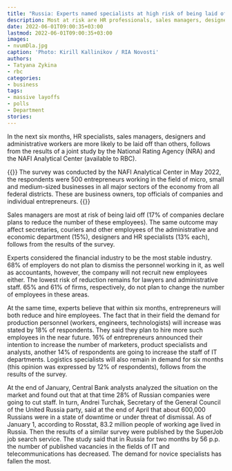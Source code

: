 ```yaml
---
title: "Russia: Experts named specialists at high risk of being laid off"
description: Most at risk are HR professionals, sales managers, designers, and administrative and housekeeping workers. Employers do not plan to fire accountants and lawyers
date: 2022-06-01T09:00:35+03:00
lastmod: 2022-06-01T09:00:35+03:00
images:
- nvumDla.jpg
caption: 'Photo: Kirill Kallinikov / RIA Novosti'
authors:
- Tatyana Zykina
- rbc
categories:
- business
tags:
- massive layoffs
- polls
- Department
stories:
---
```


In the next six months, HR specialists, sales managers, designers and administrative workers are more likely to be laid off than others, follows from the results of a joint study by the National Rating Agency (NRA) and the NAFI Analytical Center (available to RBC).

{{<info>}}
The survey was conducted by the NAFI Analytical Center in May 2022, the respondents were 500 entrepreneurs working in the field of micro, small and medium-sized businesses in all major sectors of the economy from all federal districts. These are business owners, top officials of companies and individual entrepreneurs.
{{</info>}}

Sales managers are most at risk of being laid off (17% of companies declare plans to reduce the number of these employees). The same outcome may affect secretaries, couriers and other employees of the administrative and economic department (15%), designers and HR specialists (13% each), follows from the results of the survey.

Experts considered the financial industry to be the most stable industry. 68% of employers do not plan to dismiss the personnel working in it, as well as accountants, however, the company will not recruit new employees either. The lowest risk of reduction remains for lawyers and administrative staff. 65% and 61% of firms, respectively, do not plan to change the number of employees in these areas.

At the same time, experts believe that within six months, entrepreneurs will both reduce and hire employees. The fact that in their field the demand for production personnel (workers, engineers, technologists) will increase was stated by 18% of respondents. They said they plan to hire more such employees in the near future. 16% of entrepreneurs announced their intention to increase the number of marketers, product specialists and analysts, another 14% of respondents are going to increase the staff of IT departments. Logistics specialists will also remain in demand for six months (this opinion was expressed by 12% of respondents), follows from the results of the survey.

At the end of January, Central Bank analysts analyzed the situation on the market and found out that at that time 28% of Russian companies were going to cut staff. In turn, Andrei Turchak, Secretary of the General Council of the United Russia party, said at the end of April that about 600,000 Russians were in a state of downtime or under threat of dismissal. As of January 1, according to Rosstat, 83.2 million people of working age lived in Russia. Then the results of a similar survey were published by the SuperJob job search service. The study said that in Russia for two months by 56 p.p. the number of published vacancies in the fields of IT and telecommunications has decreased. The demand for novice specialists has fallen the most.